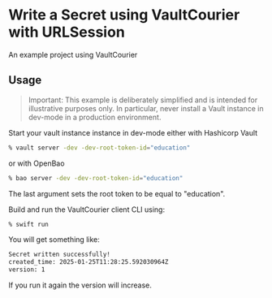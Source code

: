 # Write a Secret using VaultCourier with URLSession

An example project using VaultCourier

## Usage

> Important: This example is deliberately simplified and is intended for illustrative purposes only. In particular, never install a Vault instance in dev-mode in a production environment.

Start your vault instance instance in dev-mode either with Hashicorp Vault

```sh
% vault server -dev -dev-root-token-id="education"
```

or with OpenBao

```sh
% bao server -dev -dev-root-token-id="education"
```

The last argument sets the root token to be equal to "education".

Build and run the VaultCourier client CLI using:

```sh
% swift run
```

You will get something like:

```sh
Secret written successfully!
created_time: 2025-01-25T11:28:25.592030964Z
version: 1
```

If you run it again the version will increase.

